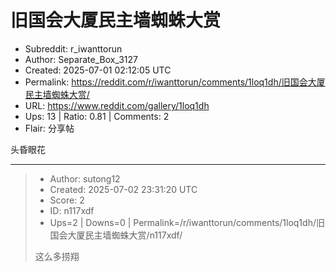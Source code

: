 # 旧国会大厦民主墙蜘蛛大赏

- Subreddit: r_iwanttorun
- Author: Separate_Box_3127
- Created: 2025-07-01 02:12:05 UTC
- Permalink: https://reddit.com/r/iwanttorun/comments/1loq1dh/旧国会大厦民主墙蜘蛛大赏/
- URL: https://www.reddit.com/gallery/1loq1dh
- Ups: 13 | Ratio: 0.81 | Comments: 2
- Flair: 分享帖


头昏眼花


---

> - Author: sutong12
> - Created: 2025-07-02 23:31:20 UTC
> - Score: 2
> - ID: n117xdf
> - Ups=2 | Downs=0 | Permalink=/r/iwanttorun/comments/1loq1dh/旧国会大厦民主墙蜘蛛大赏/n117xdf/
>
> 这么多捞翔
